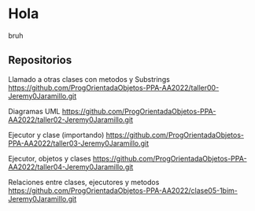 # Hola
bruh

## Repositorios

Llamado a otras clases con metodos y Substrings
https://github.com/ProgOrientadaObjetos-PPA-AA2022/taller00-Jeremy0Jaramillo.git

Diagramas UML
https://github.com/ProgOrientadaObjetos-PPA-AA2022/taller02-Jeremy0Jaramillo.git

Ejecutor y clase (importando)
https://github.com/ProgOrientadaObjetos-PPA-AA2022/taller03-Jeremy0Jaramillo.git

Ejecutor, objetos y clases
https://github.com/ProgOrientadaObjetos-PPA-AA2022/taller04-Jeremy0Jaramillo.git

Relaciones entre clases, ejecutores y metodos
https://github.com/ProgOrientadaObjetos-PPA-AA2022/clase05-1bim-Jeremy0Jaramillo.git
